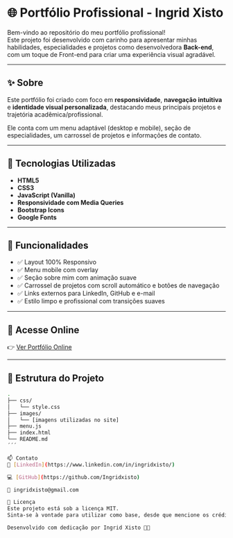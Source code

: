 # 🌐 Portfólio Profissional - Ingrid Xisto

Bem-vindo ao repositório do meu portfólio profissional!  
Este projeto foi desenvolvido com carinho para apresentar minhas habilidades, especialidades e projetos como desenvolvedora **Back-end**, com um toque de Front-end para criar uma experiência visual agradável.

---

## ✨ Sobre

Este portfólio foi criado com foco em **responsividade**, **navegação intuitiva** e **identidade visual personalizada**, destacando meus principais projetos e trajetória acadêmica/profissional.

Ele conta com um menu adaptável (desktop e mobile), seção de especialidades, um carrossel de projetos e informações de contato.

---

## 🚀 Tecnologias Utilizadas

- **HTML5**
- **CSS3**
- **JavaScript (Vanilla)**
- **Responsividade com Media Queries**
- **Bootstrap Icons**
- **Google Fonts**

---

## 🧠 Funcionalidades

- ✅ Layout 100% Responsivo  
- ✅ Menu mobile com overlay  
- ✅ Seção sobre mim com animação suave  
- ✅ Carrossel de projetos com scroll automático e botões de navegação  
- ✅ Links externos para LinkedIn, GitHub e e-mail  
- ✅ Estilo limpo e profissional com transições suaves

---

## 🔗 Acesse Online

👉 [Ver Portfólio Online](https://ingridxisto.github.io/Portfolio-Ingrid/)  

---

## 📁 Estrutura do Projeto

```bash
.
├── css/
│   └── style.css
├── images/
│   └── [imagens utilizadas no site]
├── menu.js
├── index.html
└── README.md
´´´

📫 Contato
💼 [LinkedIn](https://www.linkedin.com/in/ingridxisto/)

💻 [GitHub](https://github.com/Ingridxisto)

📧 ingridxisto@gmail.com

📌 Licença
Este projeto está sob a licença MIT.
Sinta-se à vontade para utilizar como base, desde que mencione os créditos. 💜

Desenvolvido com dedicação por Ingrid Xisto 👩‍💻

